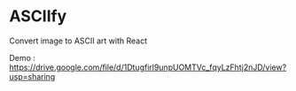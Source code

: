 # ASCIIfy
Convert image to ASCII art with React

Demo : https://drive.google.com/file/d/1Dtugfirl9unpUOMTVc_fqyLzFhtj2nJD/view?usp=sharing
